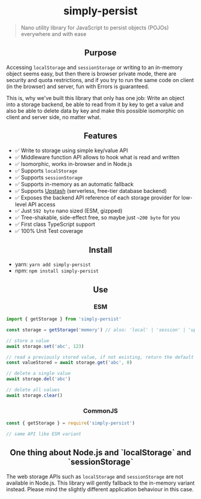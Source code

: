<h1 align="center">simply-persist</h1>

> Nano utility library for JavaScript to persist objects (POJOs) everywhere and with ease

<h2 align="center">Purpose</h2>

Accessing `localStorage` and `sessionStorage` or writing to an in-memory object seems easy,
but then there is browser private mode, there are security and quota restrictions, and if
you try to run the same code on client (in the browser) and server, fun with Errors is guaranteed.

This is, why we've built this library that only has one job: Write an object into a storage backend,
be able to read from it by key to get a value and also be able to delete data by key and make this
possible isomorphic on client and server side, no matter what.

<h2 align="center">Features</h2>

- ✅ Write to storage using simple key/value API
- ✅ Middleware function API allows to hook what is read and written
- ✅ Isomorphic, works in-browser and in Node.js
- ✅ Supports `localStorage`
- ✅ Supports `sessionStorage`
- ✅ Supports in-memory as an automatic fallback
- ✅ Supports [Upstash](https://www.upstash.com) (serverless, free-tier database backend)
- ✅ Exposes the backend API reference of each storage provider for low-level API access
- ✅ Just `592 byte` nano sized (ESM, gizpped)
- ✅ Tree-shakable, side-effect free, so maybe just `~200 byte` for you
- ✅ First class TypeScript support
- ✅ 100% Unit Test coverage

<h2 align="center">Install</h2>

- yarn: `yarn add simply-persist`
- npm: `npm install simply-persist`

<h2 align="center">Use</h2>

<h3 align="center">ESM</h2>

```ts
import { getStorage } from 'simply-persist'

const storage = getStorage('memory') // also: 'local' | 'session' | 'upstash'

// store a value
await storage.set('abc', 123)

// read a previously stored value, if not existing, return the default (0)
const valueStored = await storage.get('abc', 0)

// delete a single value
await storage.del('abc')

// delete all values
await storage.clear()
```

<h3 align="center">CommonJS</h2>

```ts
const { getStorage } = require('simply-persist')

// same API like ESM variant
```

<h2 align="center">One thing about Node.js and `localStorage` and `sessionStorage`</h2>

The web storage APIs such as `localStorage` and `sessionStorage` are not available in Node.js.
This library will gently fallback to the in-memory variant instead. Please mind the slightly
different application behaviour in this case.
